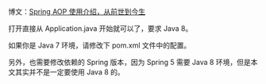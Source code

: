 博文：[Spring AOP 使用介绍，从前世到今生
](https://www.javadoop.com/post/spring-aop-intro)

打开直接从 Application.java 开始就可以了，要求 Java 8。

如果你是 Java 7 环境，请修改下 pom.xml 文件中的配置。

另外，也需要修改依赖的 Spring 版本，因为 Spring 5 需要 Java 8 环境，但是本文其实并不是一定要使用 Java 8 的。